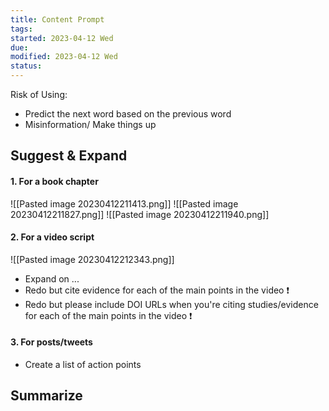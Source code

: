 ```yaml
---
title: Content Prompt
tags:
started: 2023-04-12 Wed
due:
modified: 2023-04-12 Wed
status:
---
```

Risk of Using:
- Predict the next word based on the previous word
- Misinformation/ Make things up
## Suggest & Expand
#### 1. For a book chapter
![[Pasted image 20230412211413.png]]
![[Pasted image 20230412211827.png]]
![[Pasted image 20230412211940.png]]
#### 2. For a video script
![[Pasted image 20230412212343.png]]

- Expand on ...
- Redo but cite evidence for each of the main points in the video ❗
- Redo but please include DOI URLs when you're citing studies/evidence for each of the main points in the video ❗
#### 3. For posts/tweets
- Create a list of action points
## Summarize
